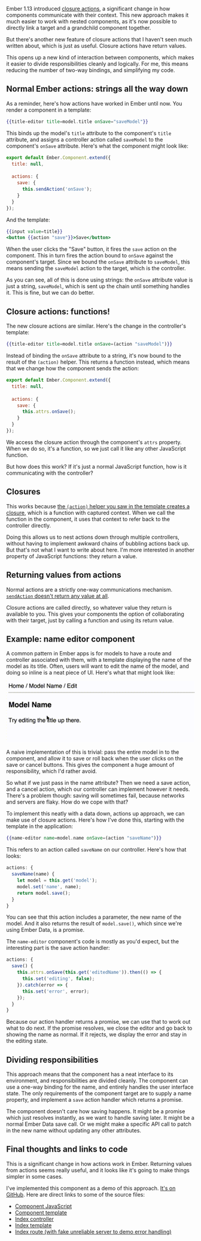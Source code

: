 Ember 1.13 introduced [closure actions][closure-actions], a significant change in how components communicate with their context. This new approach makes it much easier to work with nested components, as it's now possible to directly link a target and a grandchild component together.

[closure-actions]: http://emberjs.com/blog/2015/06/12/ember-1-13-0-released.html#toc_closure-actions

But there's another new feature of closure actions that I haven't seen much written about, which is just as useful. Closure actions have return values.

This opens up a new kind of interaction between components, which makes it easier to divide responsibilities cleanly and logically. For me, this means reducing the number of two-way bindings, and simplifying my code.

## Normal Ember actions: strings all the way down

As a reminder, here's how actions have worked in Ember until now. You render a component in a template:

```handlebars
{{title-editor title=model.title onSave="saveModel"}}
```

This binds up the model's `title` attribute to the component's `title` attribute, and assigns a controller action called `saveModel` to the component's `onSave` attribute. Here's what the component might look like:

```javascript
export default Ember.Component.extend({
  title: null,

  actions: {
    save: {
      this.sendAction('onSave');
    }
  }
});
```

And the template:

```handlebars
{{input value=title}}
<button {{action "save"}}>Save</button>
```

When the user clicks the "Save" button, it fires the `save` action on the component. This in turn fires the action bound to `onSave` against the component's target. Since we bound the `onSave` attribute to `saveModel`, this means sending the `saveModel` action to the target, which is the controller.

As you can see, all of this is done using strings: the `onSave` attribute value is just a string, `saveModel`, which is sent up the chain until something handles it. This is fine, but we can do better.

## Closure actions: functions!

The new closure actions are similar. Here's the change in the controller's template:

```handlebars
{{title-editor title=model.title onSave=(action "saveModel")}}
```

Instead of binding the `onSave` attribute to a string, it's now bound to the result of the `(action)` helper. This returns a function instead, which means that we change how the component sends the action:

```javascript
export default Ember.Component.extend({
  title: null,

  actions: {
    save: {
      this.attrs.onSave();
    }
  }
});
```

We access the closure action through the component's `attrs` property. When we do so, it's a function, so we just call it like any other JavaScript function.

But how does this work? If it's just a normal JavaScript function, how is it communicating with the controller?

## Closures

This works because [the `(action)` helper you saw in the template creates a closure][action-helper], which is a function with captured context. When we call the function in the component, it uses that context to refer back to the controller directly.

[action-helper]: https://github.com/emberjs/ember.js/blob/eeb8ee905171483e47ace7786ffcf7e62d8ea985/packages/ember-routing-htmlbars/lib/keywords/closure-action.js#L69-L98

Doing this allows us to nest actions down through multiple controllers, without having to implement awkward chains of bubbling actions back up. But that's not what I want to write about here. I'm more interested in another property of JavaScript functions: they return a value.

## Returning values from actions

Normal actions are a strictly one-way communications mechanism. [`sendAction` doesn't return any value at all][send-action].

[send-action]: https://github.com/emberjs/ember.js/blob/915aa55c5ad977f6e930c36e8c6a26b2deb3dbd1/packages/ember-views/lib/components/component.js#L238-L259

Closure actions are called directly, so whatever value they return is available to you. This gives your components the option of collaborating with their target, just by calling a function and using its return value.

## Example: name editor component

A common pattern in Ember apps is for models to have a route and controller associated with them, with a template displaying the name of the model as its title. Often, users will want to edit the name of the model, and doing so inline is a neat piece of UI. Here's what that might look like:

![Name editor GIF](images/name-editor.gif)

A naive implementation of this is trivial: pass the entire model in to the component, and allow it to save or roll back when the user clicks on the save or cancel buttons. This gives the component a huge amount of responsibility, which I'd rather avoid.

So what if we just pass in the name attribute? Then we need a save action, and a cancel action, which our controller can implement however it needs. There's a problem though: saving will sometimes fail, because networks and servers are flaky. How do we cope with that?

To implement this neatly with a data down, actions up approach, we can make use of closure actions. Here's how I've done this, starting with the template in the application:

```handlebars
{{name-editor name=model.name onSave=(action "saveName")}}
```

This refers to an action called `saveName` on our controller. Here's how that looks:

```javascript
actions: {
  saveName(name) {
    let model = this.get('model');
    model.set('name', name);
    return model.save();
  }
}
```

You can see that this action includes a parameter, the new name of the model. And it also returns the result of `model.save()`, which since we're using Ember Data, is a promise.

The `name-editor` component's code is mostly as you'd expect, but the interesting part is the save action handler:

```javascript
actions: {
  save() {
    this.attrs.onSave(this.get('editedName')).then(() => {
      this.set('editing', false);
    }).catch(error => {
      this.set('error', error);
    });
  }
}
```

Because our action handler returns a promise, we can use that to work out what to do next. If the promise resolves, we close the editor and go back to showing the name as normal. If it rejects, we display the error and stay in the editing state.

## Dividing responsibilities

This approach means that the component has a neat interface to its environment, and responsibilities are divided cleanly. The component can use a one-way binding for the name, and entirely handles the user interface state. The only requirements of the component target are to supply a name property, and implement a `save` action handler which returns a promise.

The component doesn't care how saving happens. It might be a promise which just resolves instantly, as we want to handle saving later. It might be a normal Ember Data save call. Or we might make a specific API call to patch in the new name without updating any other attributes.

## Final thoughts and links to code

This is a significant change in how actions work in Ember. Returning values from actions seems really useful, and it looks like it's going to make things simpler in some cases.

I've implemented this component as a demo of this approach. [It's on GitHub](https://github.com/alisdair/name-editor/). Here are direct links to some of the source files:

- [Component JavaScript](https://github.com/alisdair/name-editor/blob/master/app/components/name-editor.js)
- [Component template](https://github.com/alisdair/name-editor/blob/master/app/templates/components/name-editor.hbs)
- [Index controller](https://github.com/alisdair/name-editor/blob/master/app/controllers/index.js)
- [Index template](https://github.com/alisdair/name-editor/blob/master/app/templates/index.hbs)
- [Index route (with fake unreliable server to demo error handling)](https://github.com/alisdair/name-editor/blob/master/app/routes/index.js)
